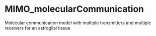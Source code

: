 # MIMO_molecularCommunication
Molecular communication model with multiple transmitters and multiple receivers for an astroglial tissue
